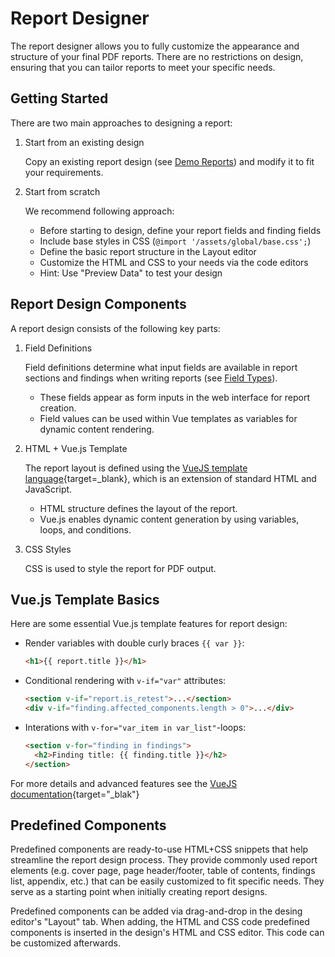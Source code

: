 # Report Designer

The report designer allows you to fully customize the appearance and structure of your final PDF reports. There are no restrictions on design, ensuring that you can tailor reports to meet your specific needs.


## Getting Started

There are two main approaches to designing a report:

1. Start from an existing design
    
    Copy an existing report design (see [Demo Reports](/demo-reports.md)) and modify it to fit your requirements.

2. Start from scratch

    We recommend following approach:

    * Before starting to design, define your report fields and finding fields
    * Include base styles in CSS (`@import '/assets/global/base.css';`)
    * Define the basic report structure in the Layout editor
    * Customize the HTML and CSS to your needs via the code editors
    * Hint: Use "Preview Data" to test your design



## Report Design Components

A report design consists of the following key parts:

1. Field Definitions
  
    Field definitions determine what input fields are available in report sections and findings when writing reports (see [Field Types](/designer/field-types.md)).

    * These fields appear as form inputs in the web interface for report creation.
    * Field values can be used within Vue templates as variables for dynamic content rendering.

2. HTML + Vue.js Template
  
    The report layout is defined using the [VueJS template language](https://vuejs.org/guide/essentials/template-syntax.html){target=_blank}, which is an extension of standard HTML and JavaScript.
  
    * HTML structure defines the layout of the report.
    * Vue.js enables dynamic content generation by using variables, loops, and conditions.

3. CSS Styles
  
    CSS is used to style the report for PDF output.


## Vue.js Template Basics

Here are some essential Vue.js template features for report design:

* Render variables with double curly braces `{{ var }}`: 
  ```html
  <h1>{{ report.title }}</h1>
  ```
* Conditional rendering with `v-if="var"` attributes: 
  ```html
  <section v-if="report.is_retest">...</section>
  <div v-if="finding.affected_components.length > 0">...</div>
  ```
* Interations with `v-for="var_item in var_list"`-loops:
  ```html
  <section v-for="finding in findings">
    <h2>Finding title: {{ finding.title }}</h2>
  </section>
  ```

For more details and advanced features see the [VueJS documentation](https://vuejs.org/guide/essentials/template-syntax.html){target="_blak"}


## Predefined Components

Predefined components are ready-to-use HTML+CSS snippets that help streamline the report design process. 
They provide commonly used report elements (e.g. cover page, page header/footer, table of contents, findings list, appendix, etc.) that can be easily customized to fit specific needs.
They serve as a starting point when initially creating report designs.

Predefined components can be added via drag-and-drop in the desing editor's "Layout" tab.
When adding, the HTML and CSS code predefined components is inserted in the design's HTML and CSS editor.
This code can be customized afterwards.

